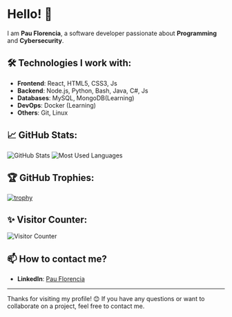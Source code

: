 # Hello! 👋

I am **Pau Florencia**, a software developer passionate about **Programming** and **Cybersecurity**.

## 🛠 Technologies I work with:

- **Frontend**: React, HTML5, CSS3, Js
- **Backend**: Node.js, Python, Bash, Java, C#, Js
- **Databases**: MySQL, MongoDB(Learning)
- **DevOps**: Docker (Learning)
- **Others**: Git, Linux

## 📈 GitHub Stats:

![GitHub Stats](https://github-readme-stats.vercel.app/api?username=Lollyfluri&show_icons=true&theme=radical)
![Most Used Languages](https://github-readme-stats.vercel.app/api/top-langs/?username=Lollyfluri&layout=compact&theme=radical)

## 🏆 GitHub Trophies:
[![trophy](https://github-profile-trophy.vercel.app/?username=Lollyfluri&theme=onedark)](https://github.com/ryo-ma/github-profile-trophy)

## ✨ Visitor Counter:
![Visitor Counter](https://komarev.com/ghpvc/?username=Lollyfluri&label=Profile%20Views)

## 📫 How to contact me?
- **LinkedIn**: [Pau Florencia](https://www.linkedin.com/in/pau-florencia-799a05203/)

---

Thanks for visiting my profile! 😊 If you have any questions or want to collaborate on a project, feel free to contact me.
